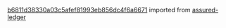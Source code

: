 [b6811d38330a03c5afef81993eb856dc4f6a6671](https://github.com/insolar/assured-ledger/commit/b6811d38330a03c5afef81993eb856dc4f6a6671) imported from [assured-ledger](https://github.com/insolar/assured-ledger)
